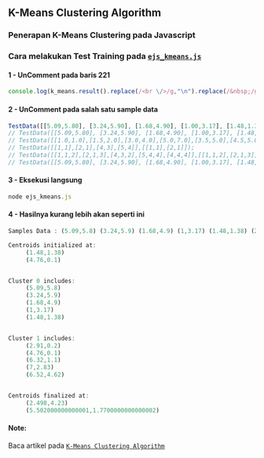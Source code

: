 ## K-Means Clustering Algorithm

### Penerapan K-Means Clustering pada Javascript


### Cara melakukan Test Training pada [`ejs_kmeans.js`](https://github.com/ekojs/matikan/blob/master/ejs_kmeans.js)

#### 1 - UnComment pada baris 221
```javascript
console.log(k_means.result().replace(/<br \/>/g,"\n").replace(/&nbsp;/g,' ').replace(/<\/?strong>/g,''));
```

#### 2 - UnComment pada salah satu sample data
```javascript
TestData([[5.09,5.80], [3.24,5.90], [1.68,4.90], [1.00,3.17], [1.48,1.38], [2.91,0.20], [4.76,0.10], [6.32,1.10], [7.00,2.83], [6.52,4.62]],[[1.48,1.38],[4.76,0.10]]);
// TestData([[5.09,5.80], [3.24,5.90], [1.68,4.90], [1.00,3.17], [1.48,1.38], [2.91,0.20], [4.76,0.10], [6.32,1.10], [7.00,2.83], [6.52,4.62]],[[5.09,5.80], [3.24,5.90]]);
// TestData([[1.0,1.0],[1.5,2.0],[3.0,4.0],[5.0,7.0],[3.5,5.0],[4.5,5.0],[3.5,4.5]],[[1,1],[5,7]]);
// TestData([[1,1],[2,1],[4,3],[5,4]],[[1,1],[2,1]]);
// TestData([[1,1,2],[2,1,3],[4,3,2],[5,4,4],[4,4,4]],[[1,1,2],[2,1,3]]);
// TestData([[5.09,5.80], [3.24,5.90], [1.68,4.90], [1.00,3.17], [1.48,1.38], [2.91,0.20], [4.76,0.10], [6.32,1.10], [7.00,2.83], [6.52,4.62]],[[5.09,5.80], [3.24,5.90], [1.68,4.90]]);
```

#### 3 - Eksekusi langsung
```javascript
node ejs_kmeans.js
```

#### 4 - Hasilnya kurang lebih akan seperti ini
```javascript
Samples Data : (5.09,5.8) (3.24,5.9) (1.68,4.9) (1,3.17) (1.48,1.38) (2.91,0.2) (4.76,0.1) (6.32,1.1) (7,2.83) (6.52,4.62)

Centroids initialized at:
     (1.48,1.38)
     (4.76,0.1)


Cluster 0 includes:
     (5.09,5.8)
     (3.24,5.9)
     (1.68,4.9)
     (1,3.17)
     (1.48,1.38)


Cluster 1 includes:
     (2.91,0.2)
     (4.76,0.1)
     (6.32,1.1)
     (7,2.83)
     (6.52,4.62)


Centroids finalized at:
     (2.498,4.23)
     (5.502000000000001,1.7700000000000002)
```


#### Note:
Baca artikel pada [`K-Means Clustering Algorithm`](http://ekojunaidisalam.com/2017/02/09/k-means-clustering-algorithm/)
